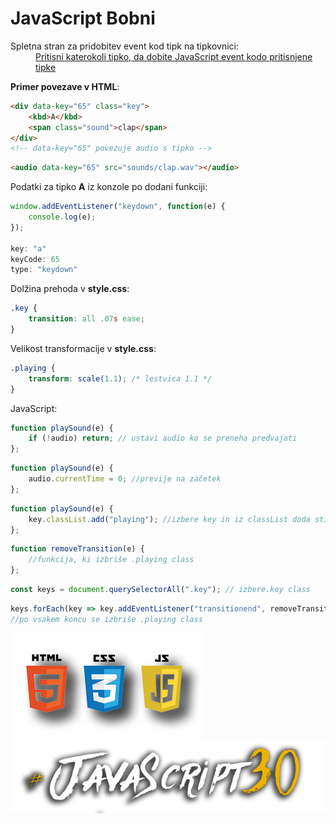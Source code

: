 # JavaScript Bobni

<dl>
<dt>Spletna stran za pridobitev event kod tipk na tipkovnici:</dt>
<dd><a href="https://keycode.info">Pritisni katerokoli tipko, da dobite JavaScript event kodo pritisnjene tipke</a></dd>
</dl>

**Primer povezave v HTML**:
```html
<div data-key="65" class="key">
    <kbd>A</kbd>
    <span class="sound">clap</span>
</div>
<!-- data-key="65" povezuje audio s tipko -->
```
```html
<audio data-key="65" src="sounds/clap.wav"></audio>
```

Podatki za tipko **A** iz konzole po dodani funkciji:
```javascript
window.addEventListener("keydown", function(e) {
    console.log(e);
});

key: "a"
keyCode: 65
type: "keydown"
```

Dolžina prehoda v **style.css**:
```css
.key {
    transition: all .07s ease;
}
```

Velikost transformacije v **style.css**:
```css
.playing {
    transform: scale(1.1); /* lestvica 1.1 */
}
```

JavaScript:

```javascript
function playSound(e) {
    if (!audio) return; // ustavi audio ko se preneha predvajati
};
```
```javascript
function playSound(e) {
    audio.currentTime = 0; //previje na začetek
};
```
```javascript
function playSound(e) {
    key.classList.add("playing"); //izbere key in iz classList doda stil .playing!
};
```
```javascript
function removeTransition(e) {
    //funkcija, ki izbriše .playing class
};
```
```javascript
const keys = document.querySelectorAll(".key"); // izbere.key class
```
```javascript
keys.forEach(key => key.addEventListener("transitionend", removeTransition));
//po vsakem koncu se izbriše .playing class
```

![alt text](programinglanguage.png "HTML, CSS, JavaScript")
![alt text](30js.png "JavaScript30")